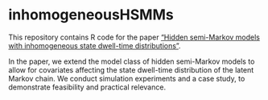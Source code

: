 # inhomogeneousHSMMs

This repository contains R code for the paper [“Hidden semi-Markov models with inhomogeneous state dwell-time distributions”](https://arxiv.org/abs/2405.13553).

In the paper, we extend the model class of hidden semi-Markov models to allow for covariates affecting the state dwell-time distribution of the latent Markov chain. We conduct simulation experiments and a case study, to demonstrate feasibility and practical relevance.


